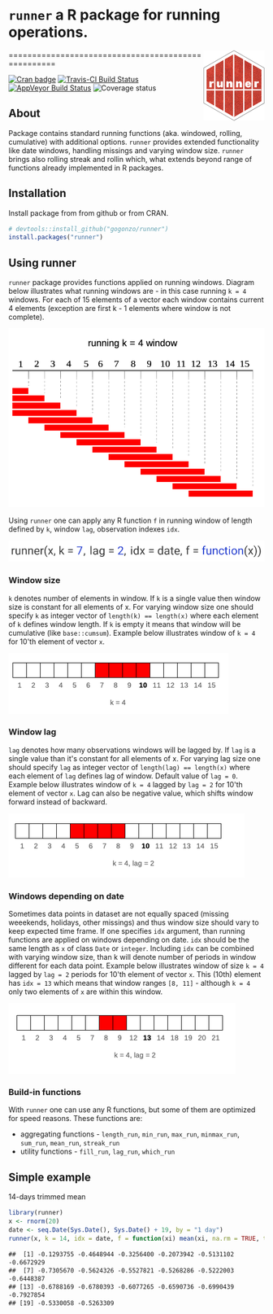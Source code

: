 
`runner` a R package for running operations.
============================================

<img src="man/figures/hexlogo.png" align="right" />
===================================================

[![Cran badge](https://cranlogs.r-pkg.org/badges/runner)](https://CRAN.R-project.org/package=runner) [![Travis-CI Build Status](https://travis-ci.org/gogonzo/runner.svg?branch=master)](https://travis-ci.org/gogonzo/runner) [![AppVeyor Build Status](https://ci.appveyor.com/api/projects/status/github/gogonzo/runner?branch=master&svg=true)](https://ci.appveyor.com/project/gogonzo/runner) ![Coverage status](https://codecov.io/gh/gogonzo/runner/branch/master/graph/badge.svg)

About
-----

Package contains standard running functions (aka. windowed, rolling, cumulative) with additional options. `runner` provides extended functionality like date windows, handling missings and varying window size. `runner` brings also rolling streak and rollin which, what extends beyond range of functions already implemented in R packages.

Installation
------------

Install package from from github or from CRAN.

``` r
# devtools::install_github("gogonzo/runner")
install.packages("runner")
```

Using runner
------------

`runner` package provides functions applied on running windows. Diagram below illustrates what running windows are - in this case running `k = 4` windows. For each of 15 elements of a vector each window contains current 4 elements (exception are first k - 1 elements where window is not complete).

![](man/figures/running_windows_explain.png)

Using `runner` one can apply any R function `f` in running window of length defined by `k`, window `lag`, observation indexes `idx`.

![](man/figures/using_runner.png)

### Window size

`k` denotes number of elements in window. If `k` is a single value then window size is constant for all elements of x. For varying window size one should specify `k` as integer vector of `length(k) == length(x)` where each element of `k` defines window length. If `k` is empty it means that window will be cumulative (like `base::cumsum`). Example below illustrates window of `k = 4` for 10'th element of vector `x`.

![](man/figures/constant_window.png)

### Window lag

`lag` denotes how many observations windows will be lagged by. If `lag` is a single value than it's constant for all elements of x. For varying lag size one should specify `lag` as integer vector of `length(lag) == length(x)` where each element of `lag` defines lag of window. Default value of `lag = 0`. Example below illustrates window of `k = 4` lagged by `lag = 2` for 10'th element of vector `x`. Lag can also be negative value, which shifts window forward instead of backward.

![](man/figures/lagged_window_k_lag.png)

### Windows depending on date

Sometimes data points in dataset are not equally spaced (missing weeekends, holidays, other missings) and thus window size should vary to keep expected time frame. If one specifies `idx` argument, than running functions are applied on windows depending on date. `idx` should be the same length as `x` of class `Date` or `integer`. Including `idx` can be combined with varying window size, than k will denote number of periods in window different for each data point. Example below illustrates window of size `k = 4` lagged by `lag = 2` periods for 10'th element of vector `x`. This (10th) element has `idx = 13` which means that window ranges `[8, 11]` - although `k = 4` only two elements of `x` are within this window.

![](man/figures/custom_idx_k_lag.png)

### Build-in functions

With `runner` one can use any R functions, but some of them are optimized for speed reasons. These functions are:
- aggregating functions - `length_run`, `min_run`, `max_run`, `minmax_run`, `sum_run`, `mean_run`, `streak_run`
- utility functions - `fill_run`, `lag_run`, `which_run`

Simple example
--------------

14-days trimmed mean

``` r
library(runner)
x <- rnorm(20)
date <- seq.Date(Sys.Date(), Sys.Date() + 19, by = "1 day")
runner(x, k = 14, idx = date, f = function(xi) mean(xi, na.rm = TRUE, trim = 0.05))
```

    ##  [1] -0.1293755 -0.4648944 -0.3256400 -0.2073942 -0.5131102 -0.6672929
    ##  [7] -0.7305670 -0.5624326 -0.5527821 -0.5268286 -0.5222003 -0.6448387
    ## [13] -0.6788169 -0.6780393 -0.6077265 -0.6590736 -0.6990439 -0.7927854
    ## [19] -0.5330058 -0.5263309
